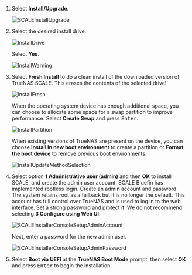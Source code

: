 &NewLine;

1. Select **Install/Upgrade**.
   
   ![SCALEInstallUpgrade](/images/SCALE/22.12/SCALEInstallMainScreen.png "SCALE Install Main Screen")

2. Select the desired install drive.
   
   ![InstallDrive](/images/SCALE/22.12/SCALEInstallDriveScreen.png "Install Drive Screen")

   Select **Yes**.
   
   ![InstallWarning](/images/SCALE/22.12/SCALEInstallWarningScreen.png "Install Warning Screen")

3. Select **Fresh Install** to do a clean install of the downloaded version of TrueNAS SCALE.
   This erases the contents of the selected drive!
   
   ![InstallFresh](/images/SCALE/22.12/SCALEInstallUpgradeFresh.png "Upgrade or Fresh Install Screen")
   
   When the operating system device has enough additional space, you can choose to allocate some space for a swap partition to improve performance. Select **Create Swap** and press <kbd>Enter</kbd>.
   
   ![InstallPartition](/images/SCALE/22.12/SCALEInstallPartitionScreen.png "Install Partition Screen")

   When existing versions of TrueNAS are present on the device, you can choose **Install in new boot environment** to create a partition or **Format the boot device** to remove previous boot environments.

   ![InstallUpdateMethodSelection](/images/SCALE/22.12/SCALEInstallUpdateMethodSelection.png "Update Method Selection Screen")

4. Select option **1 Administrative user (admin)** and then **OK** to install SCALE, and create the admin user account. 
   SCALE Bluefin has implemented rootless login. Create an admin account and password. The system retains root as a fallback but it is no longer the default.
   This account has full control over TrueNAS and is used to log in to the web interface.
   Set a strong password and protect it.
   We do not recommend selecting **3 Configure using Web UI**.
   
   ![SCALEInstallerConsoleSetupAdminAccount](/images/SCALE/22.12/SCALEInstallerConsoleSetupAdminAccount.png "Admin User Screen")

   Next, enter a password for the new admin user.

   ![SCALEInstallerConsoleSetupAdminPassword](/images/SCALE/22.12/SCALEInstallerConsoleSetupAdminPassword.png "Install Password Screen")

5. Select **Boot via UEFI** at the **TrueNAS Boot Mode** prompt, then select **OK** and press <kbd>Enter</kbd> to begin the installation.
